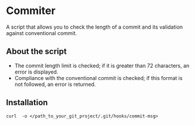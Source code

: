 # Commiter
A script that allows you to check the length of a commit and its validation against conventional commit.

## About the script
- The commit length limit is checked; if it is greater than 72 characters, an error is displayed.
- Compliance with the conventional commit is checked; if this format is not followed, an error is returned.

## Installation
```
curl  -o </path_to_your_git_project/.git/hooks/commit-msg>
```
